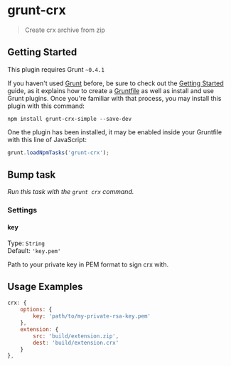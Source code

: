 # grunt-crx

> Create crx archive from zip

## Getting Started
This plugin requires Grunt `~0.4.1`

If you haven't used [Grunt](http://gruntjs.com/) before, be sure to check out the [Getting Started](http://gruntjs.com/getting-started) guide, as it explains how to create a [Gruntfile](http://gruntjs.com/sample-gruntfile) as well as install and use Grunt plugins. Once you're familiar with that process, you may install this plugin with this command:

```shell
npm install grunt-crx-simple --save-dev
```

One the plugin has been installed, it may be enabled inside your Gruntfile with this line of JavaScript:

```js
grunt.loadNpmTasks('grunt-crx');
```

## Bump task
_Run this task with the `grunt crx` command._


### Settings

#### key
Type: `String`  
Default: `'key.pem'`

Path to your private key in PEM format to sign crx with.


## Usage Examples

```js
crx: {
	options: {
		key: 'path/to/my-private-rsa-key.pem'
	},
	extension: {
		src: 'build/extension.zip',
		dest: 'build/extension.crx'
	}
},
```
